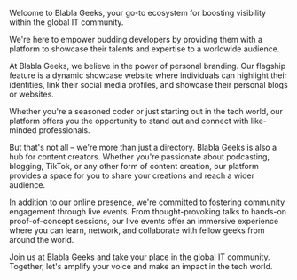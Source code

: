 Welcome to Blabla Geeks, your go-to ecosystem for boosting visibility within the global IT community.

We're here to empower budding developers by providing them with a platform to showcase their talents and expertise to a worldwide audience.

At Blabla Geeks, we believe in the power of personal branding. Our flagship feature is a dynamic showcase website where individuals can highlight their identities, link their social media profiles, and showcase their personal blogs or websites.

Whether you're a seasoned coder or just starting out in the tech world, our platform offers you the opportunity to stand out and connect with like-minded professionals.

But that's not all – we're more than just a directory. Blabla Geeks is also a hub for content creators. Whether you're passionate about podcasting, blogging, TikTok, or any other form of content creation, our platform provides a space for you to share your creations and reach a wider audience.

In addition to our online presence, we're committed to fostering community engagement through live events. From thought-provoking talks to hands-on proof-of-concept sessions, our live events offer an immersive experience where you can learn, network, and collaborate with fellow geeks from around the world.

Join us at Blabla Geeks and take your place in the global IT community. Together, let's amplify your voice and make an impact in the tech world.
